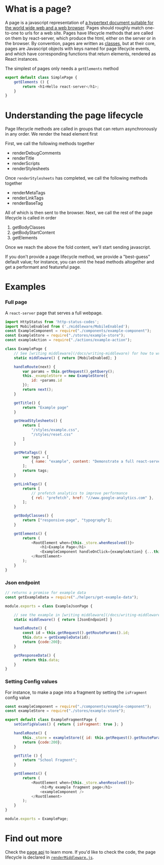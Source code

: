 # What is a page?

A page is a javascript representation of [a hypertext document suitable for the
world wide web and a web browser](https://en.wikipedia.org/wiki/Web_page).
Pages should roughly match one-to-one to urls for a web site.  Pages have
lifecycle methods that are called on them by react-server, which produce the
html, either on the server or in the browser.  By convention, pages are written
as [classes](https://developer.mozilla.org/en-US/docs/Web/JavaScript/Reference/Classes),
but at their core, pages are Javascript objects with keys named for page
lifecycle events, and which have corresponding functions that return elements,
rendered as React instances.

The simplest of pages only needs a `getElements` method

```javascript
export default class SimplePage {
	getElements () {
		return <h1>Hello react-server</h1>;
	}
}
```


# Understanding the page lifecycle

Page lifecycle methods are called in groups that can return asynchronously in
any order.  We render the head element first

First, we call the following methods together

- renderDebugComments
- renderTitle
- renderScripts
- renderStylesheets

Once `renderStylesheets` has completed, we call the following methods together

- renderMetaTags
- renderLinkTags
- renderBaseTag

All of which is then sent to the browser.  Next, we call the rest of the page
lifecycle is called in order

1. getBodyClasses
1. getBodyStartContent
1. getElements

Once we reach the above the fold content, we'll start sending javascript.

If you don't provide a page lifecycle method, we provide a "best-guess" default
value; for instance, you can omit the head methods altogether and get a
performant and featureful page.


# Examples

### Full page

A `react-server` page that serves a full webpage.

```js
import HttpStatus from 'http-status-codes';
import MobileEnabled from ('./middleware/MobileEnabled');
const ExampleComponent = require("./components/example-component");
const ExampleStore = require("./stores/example-store");
const exampleAction = require("./actions/example-action");

class ExamplePage {
	// See [writing middleware](/docs/writing-middleware) for how to write middleware
	static middleware() { return [MobileEnabled]; }

	handleRoute(next) {
		var params = this.getRequest().getQuery();
		this._exampleStore = new ExampleStore({
			id: +params.id
		});
		return next();
	}

	getTitle() {
		return "Example page"
	}

	getHeadStylesheets() {
		return [
			"/styles/example.css",
			"/styles/reset.css"
		]
	}

	getMetaTags() {
		var tags = [
			{ name: "example", content: "Demonstrate a full react-server page" },
		];
		return tags;
	}

	getLinkTags() {
		return [
			// prefetch analytics to improve performance
			{ rel: "prefetch", href: "//www.google-analytics.com" },
		];
	}

	getBodyClasses() {
		return ["responsive-page", "typography"];
	}

	getElements() {
		return (
			<RootElement when={this._store.whenResolved()}>
				<h1>Example Page</h1>
				<ExampleComponent handleOnClick={exampleAction} {...this._exampleStore} />
			</RootElement>
		);
	}
}
```

### Json endpoint

```js
// returns a promise for example data
const getExampleData = require("./helpers/get-example-data");

module.exports = class ExampleJsonPage {

	// see the example in [writing middleware](/docs/writing-middleware)
	static middleware() { return [JsonEndpoint] }

	handleRoute() {
		const id = this.getRequest().getRouteParams().id;
		this.data = getExampleData(id);
		return {code:200};
	}

	getResponseData() {
		return this.data;
	}
}
```

### Setting Config values

For instance, to make a page into a fragment by setting the `isFragment` config
value

```js
const exampleComponent = require("./components/example-component");
const exampleStore = require("./stores/example-store");

export default class ExampleFragmentPage {
	setConfigValues() { return { isFragment: true }; }

	handleRoute() {
		this._store = exampleStore({ id: this.getRequest().getRouteParams().id });
		return {code:200};
	}

	getTitle () {
		return "School Fragment";
	}

	getElements() {
		return (
			<RootElement when={this._store.whenResolved()}>
				<h1>My example fragment page</h1>
				<exampleComponent />
			</RootElement>
		);
	}
}

module.exports = ExamplePage;
```


# Find out more

Check the [page api](/docs/page-api.md) to learn more.  If you'd like to check the
code, the page lifecycle is declared in
[`renderMiddleware.js`](http://redfin.github.io/react-server/annotated-src/renderMiddleware).
